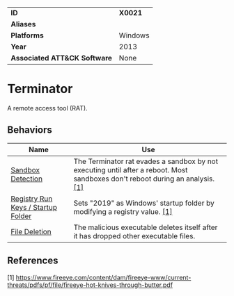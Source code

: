 |||
|---|---|
|**ID**|**X0021**|
|**Aliases**||
|**Platforms**|Windows|
|**Year**|2013|
|**Associated ATT&CK Software**|None|


Terminator
==========
A remote access tool (RAT).

Behaviors
---------
|Name|Use|
|---|---|
|[Sandbox Detection](https://github.com/MBCProject/mbc-markdown/blob/master/anti-behavioral-analysis/detect-sandbox.md)|The Terminator rat evades a sandbox by not executing until after a reboot. Most sandboxes don't reboot during an analysis. [[1]](#1)|
|[Registry Run Keys / Startup Folder](https://github.com/MBCProject/mbc-markdown/blob/master/persistence/registry-run-startup.md)|Sets "2019" as Windows' startup folder by modifying a registry value. [[1]](#1)|
|[File Deletion](https://attack.mitre.org/techniques/T1070/004/)|The malicious executable deletes itself after it has dropped other executable files.|

References
----------
<a name="1">[1]</a> https://www.fireeye.com/content/dam/fireeye-www/current-threats/pdfs/pf/file/fireeye-hot-knives-through-butter.pdf
